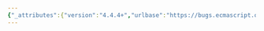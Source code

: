 ```yaml
---
{"_attributes":{"version":"4.4.4+","urlbase":"https://bugs.ecmascript.org/","maintainer":"dherman@mozilla.com"},"bug":{"bug_id":256,"creation_ts":"2012-01-25 22:57:00 -0800","short_desc":"11.13.1: \"ClassExpression\"","delta_ts":"2012-09-27 13:03:31 -0700","product":"Draft for 6th Edition","component":"editorial issue","version":"Rev 5: January 16, 2012 Draft","rep_platform":"All","op_sys":"All","bug_status":"RESOLVED","resolution":"FIXED","priority":"Normal","bug_severity":"normal","everconfirmed":true,"reporter":{"uid":"jmdyck","name":"Michael Dyck"},"assigned_to":{"uid":"allen","name":"Allen Wirfs-Brock"},"long_desc":[{"commentid":623,"comment_count":0,"who":{"uid":"jmdyck","name":"Michael Dyck"},"bug_when":"2012-01-25 22:57:26 -0800","thetext":"In 11.13.1 \"Destructuring Assignment\",\nunder \"Static Semantics: Early Errors\",\nthere are two occurrences of:\n    It is a Syntax Error if the LeftHandSideExpression is ... a ClassExpression.\n\nBut there is no definition of a nonterminal named 'ClassExpression'."},{"commentid":685,"comment_count":1,"who":{"uid":"allen","name":"Allen Wirfs-Brock"},"bug_when":"2012-02-27 16:13:11 -0800","thetext":"inserted comments into the draft as a reminder that these need to get updated once all the literal-like LHS productions are incorporated into the grammar"}]}}
---
```

